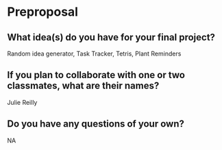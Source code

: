 # Preproposal

## What idea(s) do you have for your final project?

Random idea generator,
Task Tracker,
Tetris,
Plant Reminders

## If you plan to collaborate with one or two classmates, what are their names?

Julie Reilly

## Do you have any questions of your own?

NA
